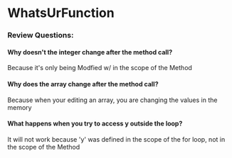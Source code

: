 # WhatsUrFunction

### Review Questions:
#### Why doesn't the integer change after the method call?
Because it's only being Modfied w/ in the scope of the Method
#### Why does the array change after the method call?
Because when your editing an array, you are changing the values in the memory
#### What happens when you try to access y outside the loop?
It will not work because 'y' was defined in the scope of the for loop, not in the scope of the Method

